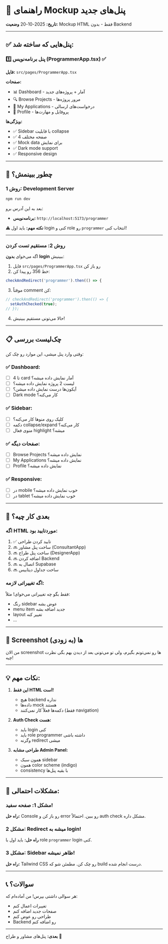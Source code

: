 # 🎨 راهنمای Mockup پنل‌های جدید

**تاریخ:** 2025-10-20
**وضعیت:** Mockup HTML فقط - بدون Backend

---

## ✅ پنل‌هایی که ساخته شد:

### 1️⃣ **پنل برنامه‌نویس** (ProgrammerApp.tsx) ✅

**فایل:** `src/pages/ProgrammerApp.tsx`

**صفحات:**
- 📊 Dashboard - آمار + پروژه‌های جدید
- 🔍 Browse Projects - مرور پروژه‌ها
- 📝 My Applications - درخواست‌های ارسالی
- 👤 Profile - پروفایل و مهارت‌ها

**ویژگی‌ها:**
- ✅ Sidebar با قابلیت collapse
- ✅ 4 صفحه مختلف
- ✅ Mock data برای نمایش
- ✅ Dark mode support
- ✅ Responsive design

---

## 🚀 چطور ببینمش؟

### **روش 1: Development Server**

```bash
npm run dev
```

بعد به این آدرس برو:
- **برنامه‌نویس:** `http://localhost:5173/programmer`

**⚠️ نکته مهم:** باید اول login کنی و role رو `programmer` انتخاب کنی!

---

### **روش 2: مستقیم تست کردن**

اگه می‌خوای **بدون login** ببینیش:

1. فایل `src/pages/ProgrammerApp.tsx` رو باز کن
2. خط 356 رو پیدا کن:
```typescript
checkAndRedirect('programmer').then(() => {
```

3. موقتاً comment کن:
```typescript
// checkAndRedirect('programmer').then(() => {
  setAuthChecked(true);
// });
```

4. حالا می‌تونی مستقیم ببینیش!

---

## 📋 چک‌لیست بررسی

وقتی وارد پنل میشی، این موارد رو چک کن:

### ✅ **Dashboard:**
- [ ] 4 تا card آمار نمایش داده میشه؟
- [ ] لیست 2 پروژه نمایش داده میشه؟
- [ ] آیکون‌ها درست نمایش داده میشن؟
- [ ] Dark mode کار می‌کنه؟

### ✅ **Sidebar:**
- [ ] کلیک روی منوها کار می‌کنه؟
- [ ] دکمه collapse/expand کار می‌کنه؟
- [ ] منوی فعال highlight میشه؟

### ✅ **صفحات دیگه:**
- [ ] Browse Projects نمایش داده میشه؟
- [ ] My Applications نمایش داده میشه؟
- [ ] Profile نمایش داده میشه؟

### ✅ **Responsive:**
- [ ] در mobile خوب نمایش داده میشه؟
- [ ] در tablet خوب نمایش داده میشه؟

---

## 🎯 بعدی کار چیه؟

### **اگه HTML موردتایید بود:**

1. ✅ تایید کردن طراحی
2. 🔜 ساخت پنل مشاور (ConsultantApp)
3. 🔜 ساخت پنل طراح (DesignerApp)
4. 🔜 اضافه کردن Backend
5. 🔜 اتصال به Supabase
6. 🔜 ساخت جداول دیتابیس

### **اگه تغییراتی لازمه:**

فقط بگو چه تغییراتی می‌خوای! مثلاً:
- رنگ sidebar عوض بشه
- menu item جدید اضافه بشه
- layout تغییر کنه
- ...

---

## 📸 Screenshot ها (به زودی)

من الان screenshot ها رو نمی‌تونم بگیرم، ولی تو می‌تونی بعد از دیدن بهم بگی نظرت چیه!

---

## 💡 نکات مهم:

1. **این فقط HTML است!**
   - هیچ backend نداره
   - داده‌ها mock هستند
   - دکمه‌ها فعلاً کار نمی‌کنند (فقط navigation)

2. **Auth Check هست:**
   - باید login کنی
   - باید role programmer داشته باشی
   - وگرنه redirect میشی

3. **طراحی مشابه Admin Panel:**
   - همون سبک sidebar
   - همون color scheme (indigo)
   - consistency با بقیه پنل‌ها

---

## 🐛 مشکلات احتمالی:

### مشکل 1: صفحه سفید!
**راه حل:** Console رو باز کن و error رو ببین. احتمالاً auth check مشکل داره.

### مشکل 2: Redirect میشه به login!
**راه حل:** باید اول با role `programmer` login کنی.

### مشکل 3: Sidebar ظاهر نمیشه!
**راه حل:** Tailwind CSS رو چک کن. مطمئن شو که build درست انجام شده.

---

## 📞 سوالات؟

هر سوالی داشتی بپرس! من آماده‌ام که:
- تغییرات اعمال کنم
- صفحات جدید اضافه کنم
- طراحی رو عوض کنم
- Backend رو اضافه کنم

---

**بعدی:** پنل‌های مشاور و طراح 🚀
